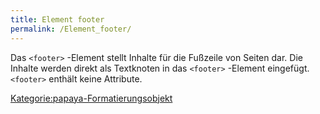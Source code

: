 ```yaml
---
title: Element footer
permalink: /Element_footer/
---
```


Das `<footer>` -Element stellt Inhalte für die Fußzeile von Seiten dar. Die Inhalte werden direkt als Textknoten in das `<footer>` -Element eingefügt. `<footer>` enthält keine Attribute.

[Kategorie:papaya-Formatierungsobjekt](Kategorie:papaya-Formatierungsobjekt )